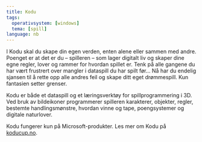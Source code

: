 ```yaml
---
title: Kodu
tags:
  operativsystem: [windows]
  tema: [spill]
language: nb
---
```


I Kodu skal du skape din egen verden, enten alene eller sammen med andre. Poenget er at det
er du – spilleren – som lager digitalt liv og skaper dine egne regler, lover og rammer for
hvordan spillet er. Tenk på alle gangene du har vært frustrert over mangler i dataspill du
har spilt før… Nå har du endelig sjansen til å rette opp alle andres feil og skape ditt
eget drømmespill. Kun fantasien setter grenser.

Kodu er både et dataspill og et læringsverktøy for spillprogrammering i 3D. Ved bruk av
bildeikoner programmerer spilleren karakterer, objekter, regler, bestemte handlingsmønstre,
hvordan vinne og tape, poengsystemer og digitale naturlover.

Kodu fungerer kun på Microsoft-produkter. Les mer om Kodu på [koducup.no](http://www.koducup.no).
